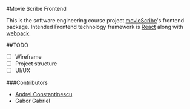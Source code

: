 #Movie Scribe Frontend

This is the software engineering course project [movieScribe](https://github.com/vladradu2008/MovieScribe)'s frontend package. Intended Frontend technology framework is [React](http://facebook.github.io/react/) along with [webpack](http://webpack.github.io/).

##TODO
- [ ] Wireframe
- [ ] Project structure
- [ ] UI/UX

###Contributors
* [Andrei Constantinescu](https://github.com/andreiconstantinescu)
* Gabor Gabriel
